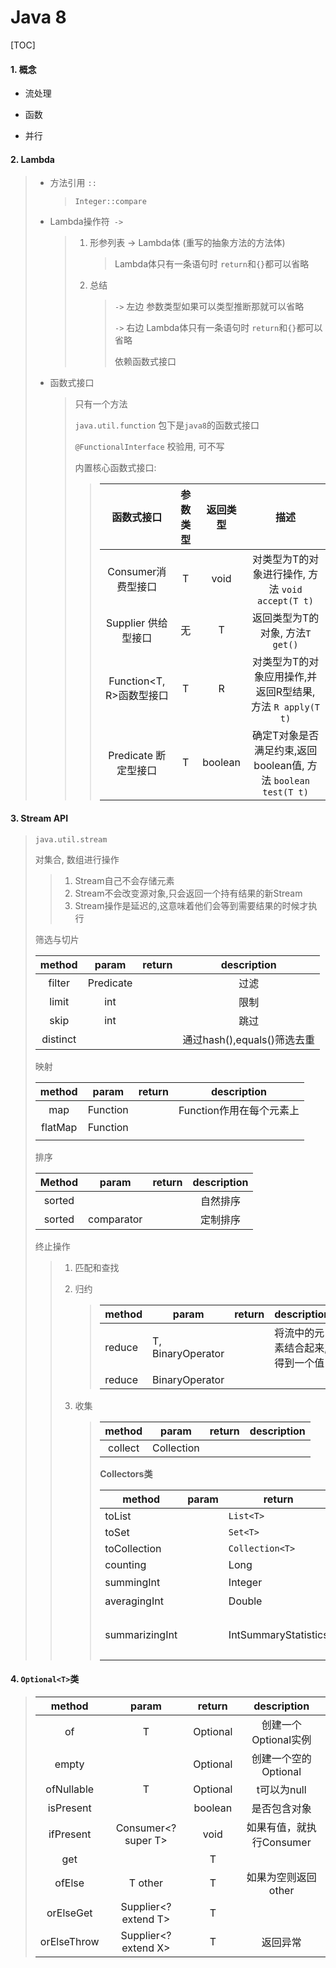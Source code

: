 # Java 8

[TOC]

#### 1. 概念

  *  流处理

     > 

  *  函数

     > 

  *  并行

     > 

#### 2. Lambda



> * 方法引用 `::`
>
>   > `Integer::compare`
>
> * Lambda操作符` ->`
>
>   > 1. 形参列表 -> Lambda体 (重写的抽象方法的方法体)
>   >
>   >    > Lambda体只有一条语句时 `return`和`{}`都可以省略
>   >
>   > 2. 总结
>   >
>   >    > `->` 左边    参数类型如果可以类型推断那就可以省略
>   >    >
>   >    > `->` 右边    Lambda体只有一条语句时 `return`和`{}`都可以省略
>   >    >
>   >    > 依赖函数式接口
>
> * 函数式接口  
>
>   > 只有一个方法
>   >
>   > `java.util.function` 包下是`java8`的函数式接口
>   >
>   > `@FunctionalInterface` 校验用, 可不写
>   >
>   > 内置核心函数式接口: 
>   >
>   > > |        函数式接口        | 参数类型 | 返回类型 |                             描述                             |
>   > > | :----------------------: | :------: | :------: | :----------------------------------------------------------: |
>   > > |  Consumer<T>消费型接口   |    T     |   void   |      对类型为T的对象进行操作,  方法 `void accept(T t)`       |
>   > > |  Supplier<T> 供给型接口  |    无    |    T     |               返回类型为T的对象, 方法`T get()`               |
>   > > | Function<T, R>函数型接口 |    T     |    R     |  对类型为T的对象应用操作,并返回R型结果, 方法 `R apply(T t)`  |
>   > > | Predicate<T> 断定型接口  |    T     | boolean  | 确定T对象是否满足约束,返回boolean值, 方法 `boolean test(T t)` |
>   > >
>   > > 

####  3. Stream API

>`java.util.stream`
>
>对集合, 数组进行操作
>
>> 1. Stream自己不会存储元素
>> 2. Stream不会改变源对象,只会返回一个持有结果的新Stream
>> 3. Stream操作是延迟的,这意味着他们会等到需要结果的时候才执行
>
>
>
>筛选与切片
>
>|  method  |   param   | return |         description         |
>| :------: | :-------: | :----: | :-------------------------: |
>|  filter  | Predicate |        |            过滤             |
>|  limit   |    int    |        |            限制             |
>|   skip   |    int    |        |            跳过             |
>| distinct |           |        | 通过hash(),equals()筛选去重 |
>
>映射
>
>| method  |  param   | return |       description        |
>| :-----: | :------: | :----: | :----------------------: |
>|   map   | Function |        | Function作用在每个元素上 |
>| flatMap | Function |        |                          |
>|         |          |        |                          |
>
>排序
>
>| Method |   param    | return | description |
>| :----: | :--------: | :----: | :---------: |
>| sorted |            |        |  自然排序   |
>| sorted | comparator |        |  定制排序   |
>
>终止操作
>
>> 1. 匹配和查找
>>
>>    > 
>>
>> 2. 归约
>>
>>    > | method | param             | return | description                     |
>>    > | ------ | ----------------- | ------ | ------------------------------- |
>>    > | reduce | T, BinaryOperator |        | 将流中的元素结合起来,得到一个值 |
>>    > | reduce | BinaryOperator    |        |                                 |
>>
>> 3. 收集
>>
>>    > | method  |   param    | return | description |
>>    > | :-----: | :--------: | :----: | :---------: |
>>    > | collect | Collection |        |             |
>>    >
>>    > **Collectors类**
>>    >
>>    > | method         | param | return               | description                 |
>>    > | -------------- | ----- | -------------------- | --------------------------- |
>>    > | toList         |       | `List<T>`            |                             |
>>    > | toSet          |       | `Set<T>`             |                             |
>>    > | toCollection   |       | `Collection<T>`      |                             |
>>    > | counting       |       | Long                 |                             |
>>    > | summingInt     |       | Integer              | 整型求和                    |
>>    > | averagingInt   |       | Double               | 平均值                      |
>>    > | summarizingInt |       | IntSummaryStatistics | 收集流中Integer属性的统计值 |

#### 4. `Optional<T>`类

> |   method    |        param         |  return  |       description        |
> | :---------: | :------------------: | :------: | :----------------------: |
> |     of      |          T           | Optional |   创建一个Optional实例   |
> |    empty    |                      | Optional |   创建一个空的Optional   |
> | ofNullable  |          T           | Optional |       t可以为null        |
> |  isPresent  |                      | boolean  |       是否包含对象       |
> |  ifPresent  | Consumer<? super T>  |   void   | 如果有值，就执行Consumer |
> |     get     |                      |    T     |                          |
> |   ofElse    |       T other        |    T     |   如果为空则返回other    |
> |  orElseGet  | Supplier<? extend T> |    T     |                          |
> | orElseThrow | Supplier<? extend X> |    T     |         返回异常         |
>
> 



